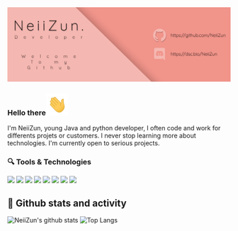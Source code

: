 

<img src="header.png">



### Hello there<img src="wave.gif" height=50>

I'm NeiiZun, young Java and python developer, I often code and work for differents projets or customers. I never stop learning more about technologies. I'm currently open to serious projects.



### 🔍 Tools & Technologies

![](https://img.shields.io/badge/Code%20with-Python-informational?style=flat&logo=python&logoColor=F5B7B1&color=F5B7B1) 
![](https://img.shields.io/badge/Code%20with-Java-informational?style=flat&logo=java&logoColor=F5B7B1&color=F5B7B1) 
![](https://img.shields.io/badge/Using-MysQL-informational?style=flat&logo=mysql&logoColor=F5B7B1&color=F5B7B1)
![](https://img.shields.io/badge/Using-Linux-informational?style=flat&logo=Linux&logoColor=F5B7B1&color=F5B7B1)
![](https://img.shields.io/badge/Using-Guice-informational?style=flat&logo=google&logoColor=F5B7B1&color=F5B7B1)
![](https://img.shields.io/badge/Using-Springboot-informational?style=flat&logo=springboot&logoColor=F5B7B1&color=F5B7B1)
![](https://img.shields.io/badge/Using-Spigot%20and%20Bukkit-informational?style=flat&logo=pickaxe&logoColor=F5B7B1&color=F5B7B1)
![](https://img.shields.io/badge/Using-JDA-informational?style=flat&logo=jda&logoColor=F5B7B1&color=F5B7B1)



## 🌟 Github stats and activity

![NeiiZun's github stats](https://github-readme-stats.vercel.app/api?username=NeiiZun&show_icons=true) ![Top Langs](https://github-readme-stats.vercel.app/api/top-langs/?username=NeiiZun&layout=compact)

